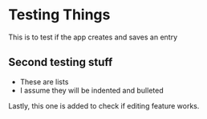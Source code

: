 # Testing Things

This is to test if the app creates and saves an entry

## Second testing stuff

- These are lists
- I assume they will be indented and bulleted

Lastly, this one is added to check if editing feature works.
